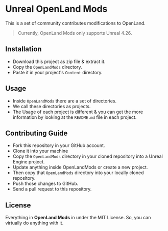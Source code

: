 # Unreal OpenLand Mods

This is a set of community contributes modifications to OpenLand.

> Currently, OpenLand Mods only supports Unreal 4.26.

## Installation

* Download this project as zip file & extract it.
* Copy the `OpenLandMods` directory.
* Paste it in your project's `Content` directory.

## Usage

* Inside `OpenLandMods` there are a set of directories.
* We call these directories as projects.
* The Usage of each project is different & you can get the more information by looking at the `README.md` file in each project.

## Contributing Guide

* Fork this repository in your GitHub account.
* Clone it into your machine
* Copy the `OpenLandMods` directory in your cloned repository into a Unreal Engine project.
* Update anything inside OpenLandMods or create a new project.
* Then copy that `OpenLandMods` directory into your locally cloned repository.
* Push those changes to GitHub.
* Send a pull request to this repository.

## License

Everything in **OpenLand Mods** in under the MIT License. So, you can virtually do anything with it.